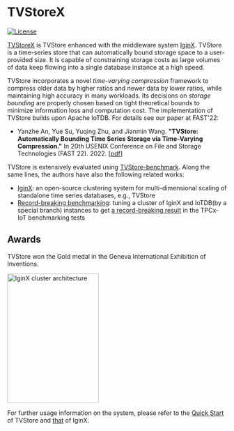 # TVStoreX
[![License](https://img.shields.io/badge/license-Apache%202-4EB1BA.svg)](https://www.apache.org/licenses/LICENSE-2.0.html)

[TVStoreX](https://github.com/IGinX-THU/TVStoreX) is TVStore enhanced with the middleware system [IginX](https://github.com/thulab/IginX). TVStore is a time-series store that can automatically bound storage space to a user-provided size. It is capable of constraining storage costs as large volumes of data keep flowing into a single database instance at a high speed.

TVStore incorporates a novel *time-varying compression* framework to compress older data by higher ratios and newer data by lower ratios, while maintaining high accuracy in many workloads. Its decisions on *storage bounding* are properly chosen based on tight theoretical bounds to minimize information loss and computation cost. The implementation of TVStore builds upon Apache IoTDB. For details see our paper at FAST'22:
* Yanzhe An, Yue Su, Yuqing Zhu, and Jianmin Wang. **"TVStore: Automatically Bounding Time Series Storage via Time-Varying Compression."** In 20th USENIX Conference on File and Storage Technologies (FAST 22). 2022. [[pdf](https://www.usenix.org/conference/fast22/technical-sessions)]  

TVStore is extensively evaluated using [TVStore-benchmark](https://github.com/thulab/TVStore-benchmark). Along the same lines, the authors have also the following related works:
* [IginX](https://github.com/thulab/IginX): an open-source clustering system for multi-dimensional scaling of standalone time series databases, e.g., TVStore
* [Record-breaking benchmarking](https://link.springer.com/chapter/10.1007/978-3-030-94437-7_2): tuning a cluster of IginX and IoTDB(by a special branch) instances to get [a record-breaking result](https://arxiv.org/abs/2107.09351) in the TPCx-IoT benchmarking tests

## Awards

TVStore won the Gold medal in the Geneva International Exhibition of Inventions.

<img src="https://github.com/thulab/IginX/blob/main/docs/award.jpg" width = "210" height = "297" alt="IginX cluster architecture" align=center />

For further usage information on the system, please refer to the [Quick Start]([https://github.com/IGinX-THU/TVStoreX](https://github.com/IGinX-THU/TVStoreX/blob/main/docs/quickStart.md)https://github.com/IGinX-THU/TVStoreX/blob/main/docs/quickStart.md) of TVStore and [that](https://github.com/thulab/IginX) of IginX.
